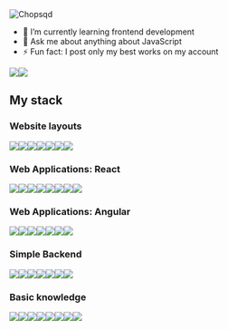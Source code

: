 <img src="https://readme-typing-svg.demolab.com/?font=Fira+Code&duration=6500&pause=1000&color=000000&repeat=false&random=true&width=600&lines=Hi+there+%F0%9F%91%8B+I%27m+Michael+-+Frontend+Developer+%F0%9F%9A%80" alt="Chopsqd" />

- 🔭 I’m currently learning frontend development
- 💬 Ask me about anything about JavaScript
- ⚡ Fun fact: I post only my best works on my account

<div style="display: flex; flex-direction: row; align-items: flex-end; flex-wrap: nowrap;">
    <img class="img" src="https://github-readme-stats.vercel.app/api?username=chopsqd&theme=default&show_icons=true" />
    <img class="img" src="https://github-readme-stats.vercel.app/api/top-langs/?username=chopsqd&layout=compact&langs_count=8&hide=hack" />
</div>
                                                                                                                               
## My stack

### Website layouts  

<div style="display: flex;">
    <img class="img" src="https://img.shields.io/badge/alpine.js-48B0F1?style=for-the-badge&logo=alpine.js&logoColor=white" />
    <img class="img" src="https://img.shields.io/badge/charts-EE3057.svg?style=for-the-badge&logo=chart.js&logoColor=white" />
    <img class="img" src="https://img.shields.io/badge/astro-%232C2052.svg?style=for-the-badge&logo=astro&logoColor=white" />
    <img class="img" src="https://img.shields.io/badge/motion-%23ED2B88.svg?style=for-the-badge&logo=framer&logoColor=white" />
    <img class="img" src="https://img.shields.io/badge/tailwindcss-%2338B2AC.svg?style=for-the-badge&logo=tailwind-css&logoColor=white" />
    <img class="img" src="https://img.shields.io/badge/Sass-CC6699?style=for-the-badge&logo=sass&logoColor=white" />
    <img class="img" src="https://img.shields.io/badge/shadcnui-000000.svg?style=for-the-badge&logo=shadcnui&logoColor=white" /> 
</div>
                                                                                                                         

### Web Applications: React

<div style="display: flex;">
    <img class="img" src="https://img.shields.io/badge/react-%2320232a.svg?style=for-the-badge&logo=react&logoColor=%2361DAFB" /> 
    <img class="img" src="https://img.shields.io/badge/redux-%23593d88.svg?style=for-the-badge&logo=redux&logoColor=white" /> 
    <img class="img" src="https://img.shields.io/badge/Mobx-orange?style=for-the-badge&logo=mobx&logoColor=white" /> 
    <img class="img" src="https://img.shields.io/badge/Zustand-%235C2D91.svg?style=for-the-badge&logo=zilch&logoColor=white" /> 
    <img class="img" src="https://img.shields.io/badge/-TestingLib-%23E33332?style=for-the-badge&logo=testing-library&logoColor=white" /> 
    <img class="img" src="https://img.shields.io/badge/Next-black?style=for-the-badge&logo=next.js&logoColor=white" /> 
    <img class="img" src="https://img.shields.io/badge/MUI-%230081CB.svg?style=for-the-badge&logo=mui&logoColor=white" /> 
    <img class="img" src="https://img.shields.io/badge/vite-9558B2.svg?style=for-the-badge&logo=vite&logoColor=white" />
</div>


### Web Applications: Angular

<div style="display: flex;">
    <img class="img" src="https://img.shields.io/badge/typescript-%23007ACC.svg?style=for-the-badge&logo=typescript&logoColor=white" /> 
    <img class="img" src="https://img.shields.io/badge/angular-%23DD0031.svg?style=for-the-badge&logo=angular&logoColor=white" /> 
    <img class="img" src="https://img.shields.io/badge/rxjs-%23B7178C.svg?style=for-the-badge&logo=reactivex&logoColor=white" />
    <img class="img" src="https://img.shields.io/badge/-jest-%23C21325?style=for-the-badge&logo=jest&logoColor=white" /> 
    <img class="img" src="https://img.shields.io/badge/-Apollo-311C87?style=for-the-badge&logo=apollo-graphql" />
    <img class="img" src="https://img.shields.io/badge/-GraphQL-E10098?style=for-the-badge&logo=graphql&logoColor=white" /> 
    <img class="img" src="https://img.shields.io/badge/Bootstrap-563D7C?style=for-the-badge&logo=bootstrap&logoColor=white" />
</div>


### Simple Backend

<div style="display: flex;">
    <img class="img" src="https://img.shields.io/badge/Node.js-339933?style=for-the-badge&logo=nodedotjs&logoColor=white" /> 
    <img class="img" src="https://img.shields.io/badge/Express.js-000000?style=for-the-badge&logo=express&logoColor=white" /> 
    <img class="img" src="https://img.shields.io/badge/nestjs-%23E0234E.svg?style=for-the-badge&logo=nestjs&logoColor=white" />  
    <img class="img" src="https://img.shields.io/badge/MongoDB-%234ea94b.svg?style=for-the-badge&logo=mongodb&logoColor=white" /> 
    <img class="img" src="https://img.shields.io/badge/firebase-%23039BE5.svg?style=for-the-badge&logo=firebase" />
    <img class="img" src="https://img.shields.io/badge/Socket.io-010101?&style=for-the-badge&logo=Socket.io&logoColor=white" />
    <img class="img" src="https://img.shields.io/badge/JWT-magenta?style=for-the-badge&logo=JSON%20web%20tokens" />
</div>

### Basic knowledge

<div style="display: flex;">
    <img class="img" src="https://img.shields.io/badge/c++-%2300599C.svg?style=for-the-badge&logo=c%2B%2B&logoColor=white" />
    <img class="img" src="https://img.shields.io/badge/Story-FF4785?style=for-the-badge&logo=storybook&logoColor=white" /> 
    <img class="img" src="https://img.shields.io/badge/docker-%230db7ed.svg?style=for-the-badge&logo=docker&logoColor=white" /> 
    <img class="img" src="https://img.shields.io/badge/git-%23F05033.svg?style=for-the-badge&logo=git&logoColor=white" />
    <img class="img" src="https://img.shields.io/badge/sourcetree-%230070D1?style=for-the-badge&logo=sourcetree&logoColor=white" />
    <img class="img" src="https://img.shields.io/badge/Electron-2B2E3A?style=for-the-badge&logo=electron&logoColor=9FEAF9" />
    <img class="img" src="https://img.shields.io/badge/three-black?style=for-the-badge&logo=three.js&logoColor=white" />
    <img class="img" src="https://img.shields.io/badge/uml-ff9900.svg?style=for-the-badge&logo=uml&logoColor=white" />
</div>

